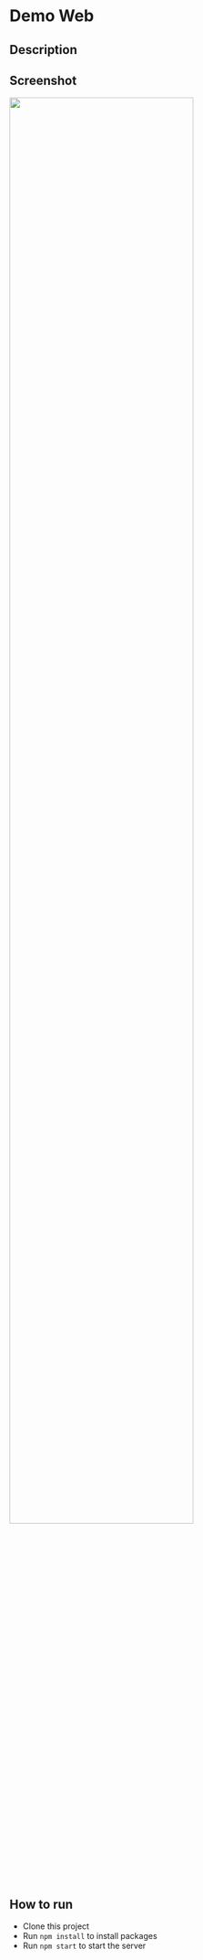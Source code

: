 # Demo Web 

## Description


## Screenshot
<img src="https://raw.githubusercontent.com/duytq94/reactjs-chat-demo/master/screenshots/ReactJSChatDemo.gif" height="80%" width="80%">

## How to run
* Clone this project
* Run `npm install` to install packages
* Run `npm start` to start the server
